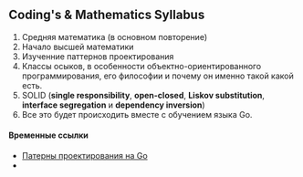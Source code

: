## Coding's & Mathematics Syllabus
1. Средняя математика (в основном повторение)
2. Начало высшей математики
3. Изученние паттернов проектирования
4. Классы осыков, в особенности объектно-ориентированного программирования, его философии и почему он именно такой какой есть.
5.  SOLID (**single responsibility**, **open-closed**, **Liskov substitution**, **interface segregation** и **dependency inversion**)
6. Все это будет происходить вместе с обучением языка Go.


#### Временные ссылки
- [Патерны проектирования на Go](https://github.com/tmrts/go-patterns)
- 
<!--stackedit_data:
eyJoaXN0b3J5IjpbLTY3NzA2MjgwNV19
-->